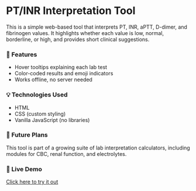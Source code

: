 # PT/INR Interpretation Tool

This is a simple web-based tool that interprets PT, INR, aPTT, D-dimer, and fibrinogen values. It highlights whether each value is low, normal, borderline, or high, and provides short clinical suggestions.

### 🔬 Features
- Hover tooltips explaining each lab test
- Color-coded results and emoji indicators
- Works offline, no server needed

### 💡 Technologies Used
- HTML
- CSS (custom styling)
- Vanilla JavaScript (no libraries)

### 📌 Future Plans
This tool is part of a growing suite of lab interpretation calculators, including modules for CBC, renal function, and electrolytes.

### 🔗 Live Demo
[Click here to try it out](https://evelyn68961.github.io/pt-inr-interpreter/)

